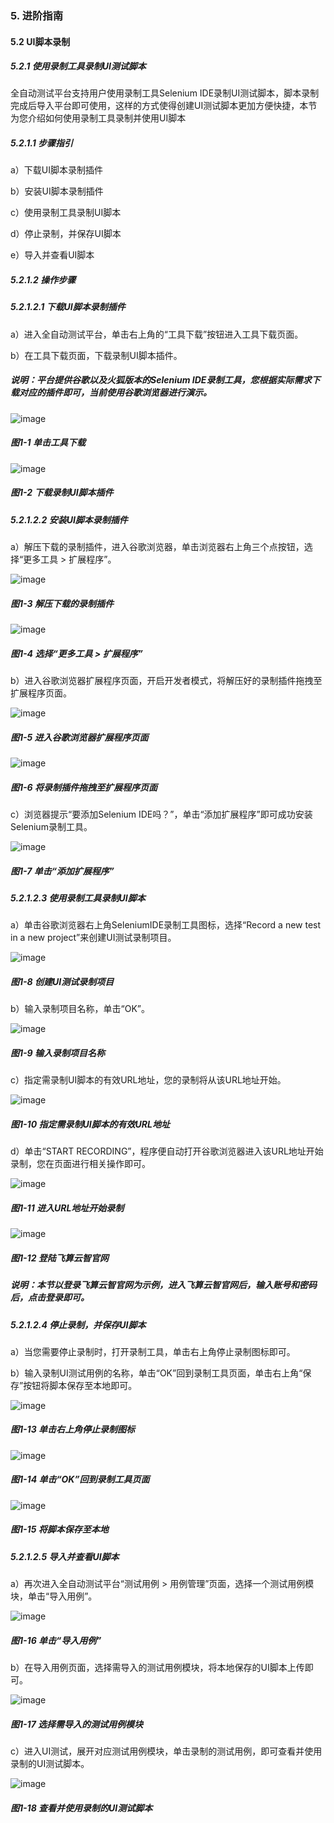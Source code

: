 ### 5. 进阶指南 

#### 5.2 UI脚本录制 

##### 5.2.1 使用录制工具录制UI测试脚本

全自动测试平台支持用户使用录制工具Selenium IDE录制UI测试脚本，脚本录制完成后导入平台即可使用，这样的方式使得创建UI测试脚本更加方便快捷，本节为您介绍如何使用录制工具录制并使用UI脚本

##### 5.2.1.1 步骤指引

a）下载UI脚本录制插件

b）安装UI脚本录制插件

c）使用录制工具录制UI脚本

d）停止录制，并保存UI脚本

e）导入并查看UI脚本

##### 5.2.1.2 操作步骤

##### 5.2.1.2.1 下载UI脚本录制插件

a）进入全自动测试平台，单击右上角的“工具下载”按钮进入工具下载页面。

b）在工具下载页面，下载录制UI脚本插件。

##### 说明：平台提供谷歌以及火狐版本的Selenium IDE录制工具，您根据实际需求下载对应的插件即可，当前使用谷歌浏览器进行演示。

![image](https://user-images.githubusercontent.com/79617492/194694948-c0167741-0776-4956-aa45-16eef8c1f63d.png)

##### 图1-1 单击工具下载

![image](https://user-images.githubusercontent.com/79617492/194694953-20d88ade-dc9d-4cf0-a4cd-fb3869ec3b81.png)

##### 图1-2 下载录制UI脚本插件

##### 5.2.1.2.2 安装UI脚本录制插件

a）解压下载的录制插件，进入谷歌浏览器，单击浏览器右上角三个点按钮，选择“更多工具 > 扩展程序”。

![image](https://user-images.githubusercontent.com/79617492/194694959-dd1ecf7b-a2b1-45d4-ab67-a024ec72e0e2.png)

##### 图1-3 解压下载的录制插件

![image](https://user-images.githubusercontent.com/79617492/194694972-bd1c9b4a-4a58-419e-8162-bd8ced1a5300.png)

##### 图1-4 选择“更多工具 > 扩展程序”

b）进入谷歌浏览器扩展程序页面，开启开发者模式，将解压好的录制插件拖拽至扩展程序页面。

![image](https://user-images.githubusercontent.com/79617492/194694978-bb5e2b8d-697a-4a41-8af1-81bbdc228302.png)

##### 图1-5 进入谷歌浏览器扩展程序页面

![image](https://user-images.githubusercontent.com/79617492/194694982-bb86d3cb-a01e-48f4-9886-86a8cf5e0e5a.png)

##### 图1-6 将录制插件拖拽至扩展程序页面

c）浏览器提示“要添加Selenium IDE吗？”，单击“添加扩展程序”即可成功安装Selenium录制工具。

![image](https://user-images.githubusercontent.com/79617492/194694989-947d12f2-40d8-444f-b26a-7f857c0e99e6.png)

##### 图1-7 单击“添加扩展程序”

##### 5.2.1.2.3 使用录制工具录制UI脚本

a）单击谷歌浏览器右上角SeleniumIDE录制工具图标，选择“Record a new test in a new project”来创建UI测试录制项目。

![image](https://user-images.githubusercontent.com/79617492/194694991-f1c60303-1110-4a32-9ccf-252989269550.png)

##### 图1-8 创建UI测试录制项目

b）输入录制项目名称，单击“OK”。

![image](https://user-images.githubusercontent.com/79617492/194694998-e3b5a8ad-7c5c-41bf-8166-f2718250c4d4.png)

##### 图1-9 输入录制项目名称

c）指定需录制UI脚本的有效URL地址，您的录制将从该URL地址开始。

![image](https://user-images.githubusercontent.com/79617492/194695005-79adc0fb-8829-4e4e-b4c6-7f4e23337862.png)

##### 图1-10 指定需录制UI脚本的有效URL地址

d）单击“START RECORDING”，程序便自动打开谷歌浏览器进入该URL地址开始录制，您在页面进行相关操作即可。

![image](https://user-images.githubusercontent.com/79617492/194695010-80c324bd-5071-4bf8-aef2-8e65950b609a.png)

##### 图1-11 进入URL地址开始录制

![image](https://user-images.githubusercontent.com/79617492/194695016-0a8fe792-40c8-435e-ae0b-4863242080b0.png)

##### 图1-12 登陆飞算云智官网

##### 说明：本节以登录飞算云智官网为示例，进入飞算云智官网后，输入账号和密码后，点击登录即可。

##### 5.2.1.2.4 停止录制，并保存UI脚本

a）当您需要停止录制时，打开录制工具，单击右上角停止录制图标即可。

b）输入录制UI测试用例的名称，单击“OK”回到录制工具页面，单击右上角“保存”按钮将脚本保存至本地即可。

![image](https://user-images.githubusercontent.com/79617492/194695024-f195cdbd-e8d8-44e7-8b65-6331d4699b2b.png)

##### 图1-13 单击右上角停止录制图标

![image](https://user-images.githubusercontent.com/79617492/194695029-815163ab-2a1a-45f6-8f04-69e46bc35db2.png)

##### 图1-14 单击“OK”回到录制工具页面

![image](https://user-images.githubusercontent.com/79617492/194695036-4f9332fa-563c-4155-a132-a7657e81379e.png)

##### 图1-15 将脚本保存至本地

##### 5.2.1.2.5 导入并查看UI脚本

a）再次进入全自动测试平台“测试用例 > 用例管理”页面，选择一个测试用例模块，单击“导入用例”。

![image](https://user-images.githubusercontent.com/79617492/194695043-fff19e32-3d00-4697-980f-1aaabcd79db3.png)

##### 图1-16 单击“导入用例”

b）在导入用例页面，选择需导入的测试用例模块，将本地保存的UI脚本上传即可。

![image](https://user-images.githubusercontent.com/79617492/194695046-1ccf74b5-37e8-4339-ab9e-ceea1ee070a2.png)

##### 图1-17 选择需导入的测试用例模块

c）进入UI测试，展开对应测试用例模块，单击录制的测试用例，即可查看并使用录制的UI测试脚本。

![image](https://user-images.githubusercontent.com/79617492/194695053-36ea1da9-a574-4246-a321-88d594f6b05e.png)

##### 图1-18 查看并使用录制的UI测试脚本
